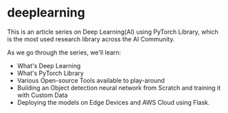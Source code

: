 # deeplearning
This is an article series on Deep Learning(AI) using PyTorch Library, which is the most used research library across the AI Community.

As we go through the series, we'll learn:
- What's Deep Learning
- What's PyTorch Library
- Various Open-source Tools available to play-around
- Building an Object detection neural network from Scratch and training it with Custom Data
- Deploying the models on Edge Devices and AWS Cloud using Flask.
